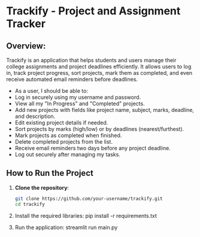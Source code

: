 # Trackify - Project and Assignment Tracker

## Overview:
Trackify is an application that helps students and users manage their college assignments and project deadlines efficiently.
It allows users to log in, track project progress, sort projects, mark them as completed, and even receive automated email reminders before deadlines.

- As a user, I should be able to:
- Log in securely using my username and password.
- View all my "In Progress" and "Completed" projects.
- Add new projects with fields like project name, subject, marks, deadline, and description.
- Edit existing project details if needed.
- Sort projects by marks (high/low) or by deadlines (nearest/furthest).
- Mark projects as completed when finished.
- Delete completed projects from the list.
- Receive email reminders two days before any project deadline.
- Log out securely after managing my tasks.


## How to Run the Project
1. **Clone the repository**:
   ```bash
   git clone https://github.com/your-username/trackify.git
   cd trackify

2. Install the required libraries:
   pip install -r requirements.txt

3. Run the application:
   streamlit run main.py
